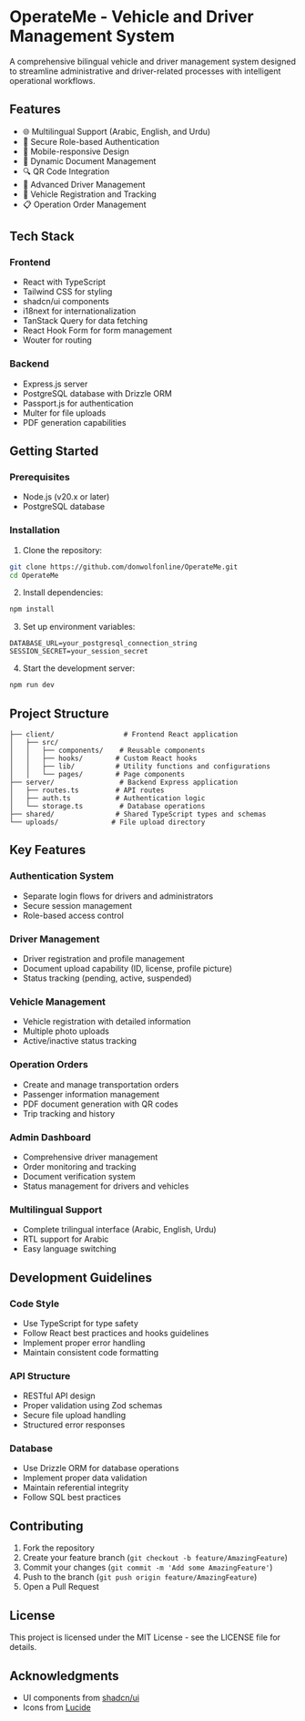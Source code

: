 # OperateMe - Vehicle and Driver Management System

A comprehensive bilingual vehicle and driver management system designed to streamline administrative and driver-related processes with intelligent operational workflows.

## Features

- 🌐 Multilingual Support (Arabic, English, and Urdu)
- 🔐 Secure Role-based Authentication
- 📱 Mobile-responsive Design
- 📄 Dynamic Document Management
- 🔍 QR Code Integration
- 👤 Advanced Driver Management
- 🚗 Vehicle Registration and Tracking
- 📋 Operation Order Management

## Tech Stack

### Frontend
- React with TypeScript
- Tailwind CSS for styling
- shadcn/ui components
- i18next for internationalization
- TanStack Query for data fetching
- React Hook Form for form management
- Wouter for routing

### Backend
- Express.js server
- PostgreSQL database with Drizzle ORM
- Passport.js for authentication
- Multer for file uploads
- PDF generation capabilities

## Getting Started

### Prerequisites
- Node.js (v20.x or later)
- PostgreSQL database

### Installation

1. Clone the repository:
```bash
git clone https://github.com/donwolfonline/OperateMe.git
cd OperateMe
```

2. Install dependencies:
```bash
npm install
```

3. Set up environment variables:
```env
DATABASE_URL=your_postgresql_connection_string
SESSION_SECRET=your_session_secret
```

4. Start the development server:
```bash
npm run dev
```

## Project Structure

```
├── client/                 # Frontend React application
│   ├── src/
│   │   ├── components/    # Reusable components
│   │   ├── hooks/        # Custom React hooks
│   │   ├── lib/          # Utility functions and configurations
│   │   └── pages/        # Page components
├── server/                # Backend Express application
│   ├── routes.ts         # API routes
│   ├── auth.ts           # Authentication logic
│   └── storage.ts         # Database operations
├── shared/               # Shared TypeScript types and schemas
└── uploads/             # File upload directory
```

## Key Features

### Authentication System
- Separate login flows for drivers and administrators
- Secure session management
- Role-based access control

### Driver Management
- Driver registration and profile management
- Document upload capability (ID, license, profile picture)
- Status tracking (pending, active, suspended)

### Vehicle Management
- Vehicle registration with detailed information
- Multiple photo uploads
- Active/inactive status tracking

### Operation Orders
- Create and manage transportation orders
- Passenger information management
- PDF document generation with QR codes
- Trip tracking and history

### Admin Dashboard
- Comprehensive driver management
- Order monitoring and tracking
- Document verification system
- Status management for drivers and vehicles

### Multilingual Support
- Complete trilingual interface (Arabic, English, Urdu)
- RTL support for Arabic
- Easy language switching

## Development Guidelines

### Code Style
- Use TypeScript for type safety
- Follow React best practices and hooks guidelines
- Implement proper error handling
- Maintain consistent code formatting

### API Structure
- RESTful API design
- Proper validation using Zod schemas
- Secure file upload handling
- Structured error responses

### Database
- Use Drizzle ORM for database operations
- Implement proper data validation
- Maintain referential integrity
- Follow SQL best practices

## Contributing

1. Fork the repository
2. Create your feature branch (`git checkout -b feature/AmazingFeature`)
3. Commit your changes (`git commit -m 'Add some AmazingFeature'`)
4. Push to the branch (`git push origin feature/AmazingFeature`)
5. Open a Pull Request

## License

This project is licensed under the MIT License - see the LICENSE file for details.

## Acknowledgments

- UI components from [shadcn/ui](https://ui.shadcn.com)
- Icons from [Lucide](https://lucide.dev)

